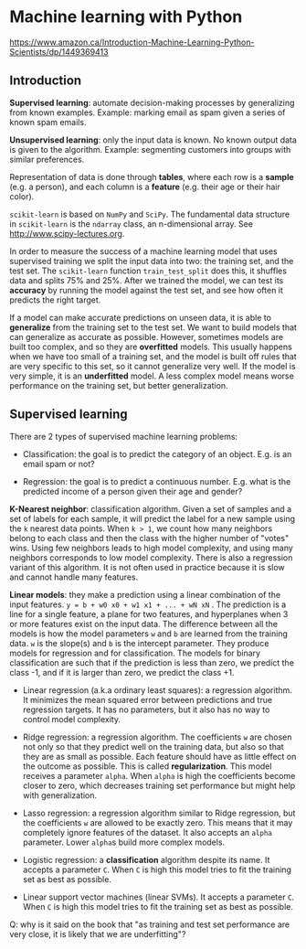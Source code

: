 # Machine learning with Python

https://www.amazon.ca/Introduction-Machine-Learning-Python-Scientists/dp/1449369413

## Introduction

**Supervised learning**: automate decision-making processes by generalizing from known examples. Example: marking email as spam given a series of known spam emails.

**Unsupervised learning**: only the input data is known. No known output data is given to the algorithm. Example: segmenting customers into groups with similar preferences.

Representation of data is done through **tables**, where each row is a **sample** (e.g. a person), and each column is a **feature** (e.g. their age or their hair color).

`scikit-learn` is based on `NumPy` and `SciPy`. The fundamental data structure in `scikit-learn` is the `ndarray` class, an n-dimensional array. See http://www.scipy-lectures.org.

In order to measure the success of a machine learning model that uses supervised training we split the input data into two: the training set, and the test set. The `scikit-learn` function `train_test_split` does this, it shuffles data and splits 75% and 25%. After we trained the model, we can test its **accuracy** by running the model against the test set, and see how often it predicts the right target.

If a model can make accurate predictions on unseen data, it is able to **generalize** from the training set to the test set. We want to build models that can generalize as accurate as possible. However, sometimes models are built too complex, and so they are **overfitted** models. This usually happens when we have too small of a training set, and the model is built off rules that are very specific to this set, so it cannot generalize very well. If the model is very simple, it is an **underfitted** model. A less complex model means worse performance on the training set, but better generalization.

## Supervised learning

There are 2 types of supervised machine learning problems:

- Classification: the goal is to predict the category of an object. E.g. is an email spam or not?

- Regression: the goal is to predict a continuous number. E.g. what is the predicted income of a person given their age and gender?

**K-Nearest neighbor**: classification algorithm. Given a set of samples and a set of labels for each sample, it will predict the label for a new sample using the `k` nearest data points. When `k > 1`, we count how many neighbors belong to each class and then the class with the higher number of "votes" wins. Using few neighbors leads to high model complexity, and using many neighbors corresponds to low model complexity. There is also a regression variant of this algorithm. It is not often used in practice because it is slow and cannot handle many features.

**Linear models**: they make a prediction using a linear combination of the input features. `y = b + w0 x0 + w1 x1 + ... + wN xN` . The prediction is a line for a single feature, a plane for two features, and hyperplanes when 3 or more features exist on the input data. The difference between all the models is how the model parameters `w` and `b` are learned from the training data. `w` is the slope(s) and `b` is the intercept parameter. They produce models for regression and for classification. The models for binary classification are such that if the prediction is less than zero, we predict the class -1, and if it is larger than zero, we predict the class +1.

- Linear regression (a.k.a ordinary least squares): a regression algorithm. It minimizes the mean squared error between predictions and true regression targets. It has no parameters, but it also has no way to control model complexity.

- Ridge regression: a regression algorithm. The coefficients `w` are chosen not only so that they predict well on the training data, but also so that they are as small as possible. Each feature should have as little effect on the outcome as possible. This is called **regularization**. This model receives a parameter `alpha`. When `alpha` is high the coefficients become closer to zero, which decreases training set performance but might help with generalization.

- Lasso regression: a regression algorithm similar to Ridge regression, but the coefficients `w` are allowed to be exactly zero. This means that it may completely ignore features of the dataset. It also accepts an `alpha` parameter. Lower `alpha`s build more complex models.

- Logistic regression: a **classification** algorithm despite its name. It accepts a parameter `C`. When `C` is high this model tries to fit the training set as best as possible.

- Linear support vector machines (linear SVMs). It accepts a parameter `C`. When `C` is high this model tries to fit the training set as best as possible.

Q: why is it said on the book that "as training and test set performance are very close, it is likely that we are underfitting"?